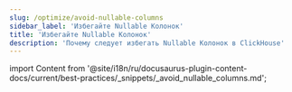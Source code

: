 ```yaml
---
slug: /optimize/avoid-nullable-columns
sidebar_label: 'Избегайте Nullable Колонок'
title: 'Избегайте Nullable Колонок'
description: 'Почему следует избегать Nullable Колонок в ClickHouse'
---
```


import Content from '@site/i18n/ru/docusaurus-plugin-content-docs/current/best-practices/_snippets/_avoid_nullable_columns.md';

<Content />

